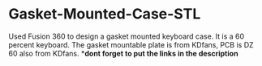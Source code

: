 # Gasket-Mounted-Case-STL
Used Fusion 360 to design a gasket mounted keyboard case. It is a 60 percent keyboard. The gasket mountable plate is from KDfans, PCB is DZ 60 also from KDfans.  *****dont forget to put the links in the description****
